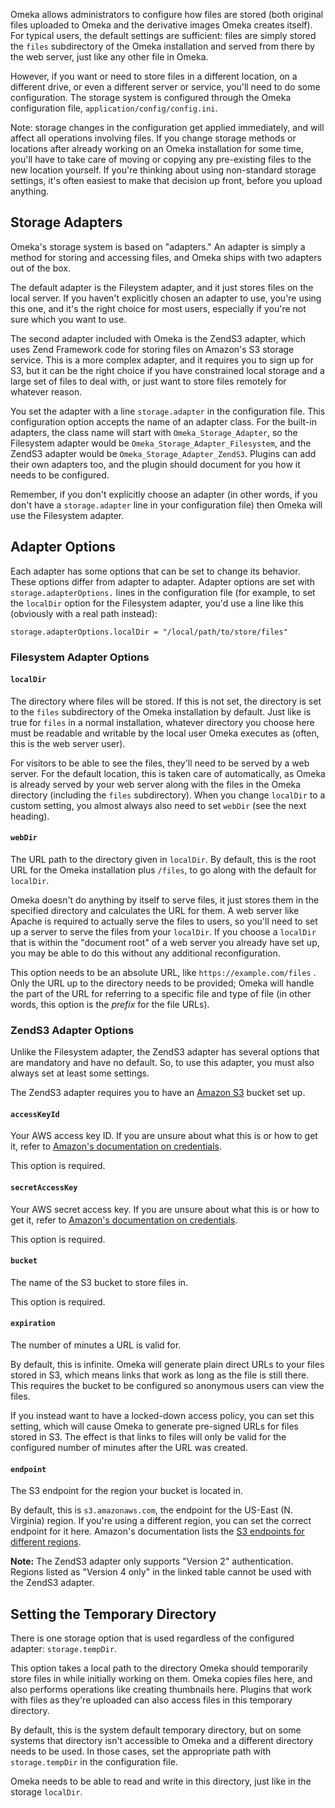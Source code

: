Omeka allows administrators to configure how files are stored (both original
files uploaded to Omeka and the derivative images Omeka creates itself). For
typical users, the default settings are sufficient: files are simply stored
the `files` subdirectory of the Omeka installation and served from there by
the web server, just like any other file in Omeka.

However, if you want or need to store files in a different location, on a
different drive, or even a different server or service, you'll need to do
some configuration. The storage system is configured through the Omeka
configuration file, `application/config/config.ini`.

Note: storage changes in the configuration get applied immediately, and will
affect all operations involving files. If you change storage methods or
locations after already working on an Omeka installation for some time, you'll
have to take care of moving or copying any pre-existing files to the new
location yourself. If you're thinking about using non-standard storage
settings, it's often easiest to make that decision up front, before you
upload anything.

Storage Adapters
----------------

Omeka's storage system is based on "adapters." An adapter is simply a method
for storing and accessing files, and Omeka ships with two adapters out of the
box.

The default adapter is the Fileystem adapter, and it just stores files on the
local server. If you haven't explicitly chosen an adapter to use, you're using
this one, and it's the right choice for most users, especially if you're not
sure which you want to use.

The second adapter included with Omeka is the ZendS3 adapter, which uses Zend
Framework code for storing files on Amazon's S3 storage service. This is a
more complex adapter, and it requires you to sign up for S3, but it can be the
right choice if you have constrained local storage and a large set of files to
deal with, or just want to store files remotely for whatever reason.

You set the adapter with a line `storage.adapter` in the configuration file.
This configuration option accepts the name of an adapter class. For the
built-in adapters, the class name will start with `Omeka_Storage_Adapter`,
so the Filesystem adapter would be `Omeka_Storage_Adapter_Filesystem`, and the
ZendS3 adapter would be `Omeka_Storage_Adapter_ZendS3`. Plugins can add their
own adapters too, and the plugin should document for you how it needs to be
configured.

Remember, if you don't explicitly choose an adapter (in other words, if you
don't have a `storage.adapter` line in your configuration file) then Omeka
will use the Filesystem adapter.

Adapter Options
---------------

Each adapter has some options that can be set to change its behavior. These
options differ from adapter to adapter. Adapter options are set with
`storage.adapterOptions.` lines in the configuration file (for example, to
set the `localDir` option for the Filesystem adapter, you'd use a line like
this (obviously with a real path instead):

```
storage.adapterOptions.localDir = "/local/path/to/store/files"
```

### Filesystem Adapter Options

#### `localDir`

The directory where files will be stored. If this is not set, the directory
is set to the `files` subdirectory of the Omeka installation by default.
Just like is true for `files` in a normal installation, whatever directory
you choose here must be readable and writable by the local user Omeka
executes as (often, this is the web server user).

For visitors to be able to see the files, they'll need to be served by a
web server. For the default location, this is taken care of automatically,
as Omeka is already served by your web server along with the files in the
Omeka directory (including the `files` subdirectory). When you change
`localDir` to a custom setting, you almost always also need to set `webDir`
(see the next heading).

#### `webDir`

The URL path to the directory given in `localDir`. By default, this is the
root URL for the Omeka installation plus `/files`, to go along with the
default for `localDir`.

Omeka doesn't do anything by itself to serve files, it just stores them
in the specified directory and calculates the URL for them. A web server like
Apache is required to actually serve the files to users, so you'll need to set
up a server to serve the files from your `localDir`. If you choose a `localDir`
that is within the "document root" of a web server you already have set up, you
may be able to do this without any additional reconfiguration.

This option needs to be an absolute URL, like `https://example.com/files` .
Only the URL up to the directory needs to be provided; Omeka will handle the
part of the URL for referring to a specific file and type of file (in other
words, this option is the *prefix* for the file URLs).

### ZendS3 Adapter Options

Unlike the Filesystem adapter, the ZendS3 adapter has several options that are
mandatory and have no default. So, to use this adapter, you must also always
set at least some settings.

The ZendS3 adapter requires you to have an [Amazon S3][3] bucket set up.

#### `accessKeyId`

Your AWS access key ID. If you are unsure about what this is or how to get it,
refer to [Amazon's documentation on credentials][1].

This option is required.

#### `secretAccessKey`

Your AWS secret access key. If you are unsure about what this is or how to get it,
refer to [Amazon's documentation on credentials][1].

This option is required.

#### `bucket`

The name of the S3 bucket to store files in.

This option is required.

#### `expiration`

The number of minutes a URL is valid for.

By default, this is infinite. Omeka will generate plain direct URLs to your files
stored in S3, which means links that work as long as the file is still there. This
requires the bucket to be configured so anonymous users can view the files.

If you instead want to have a locked-down access policy, you can set this setting,
which will cause Omeka to generate pre-signed URLs for files stored in S3. The
effect is that links to files will only be valid for the configured number of
minutes after the URL was created.

#### `endpoint`

The S3 endpoint for the region your bucket is located in.

By default, this is `s3.amazonaws.com`, the endpoint for the US-East (N. Virginia)
region. If you're using a different region, you can set the correct endpoint for it
here. Amazon's documentation lists the [S3 endpoints for different regions][2].

**Note:** The ZendS3 adapter only supports "Version 2" authentication. Regions listed
as "Version 4 only" in the linked table cannot be used with the ZendS3 adapter.

Setting the Temporary Directory
-------------------------------

There is one storage option that is used regardless of the configured adapter:
`storage.tempDir`.

This option takes a local path to the directory Omeka should temporarily store
files in while initially working on them. Omeka copies files here, and also
performs operations like creating thumbnails here. Plugins that work with files
as they're uploaded can also access files in this temporary directory.

By default, this is the system default temporary directory, but on some systems
that directory isn't accessible to Omeka and a different directory needs to be
used. In those cases, set the appropriate path with `storage.tempDir` in the
configuration file.

Omeka needs to be able to read and write in this directory, just like in the
storage `localDir`.

[1]: https://docs.aws.amazon.com/general/latest/gr/aws-sec-cred-types.html#access-keys-and-secret-access-keys
[2]: https://docs.aws.amazon.com/general/latest/gr/rande.html#s3_region
[3]: https://aws.amazon.com/s3/getting-started/

